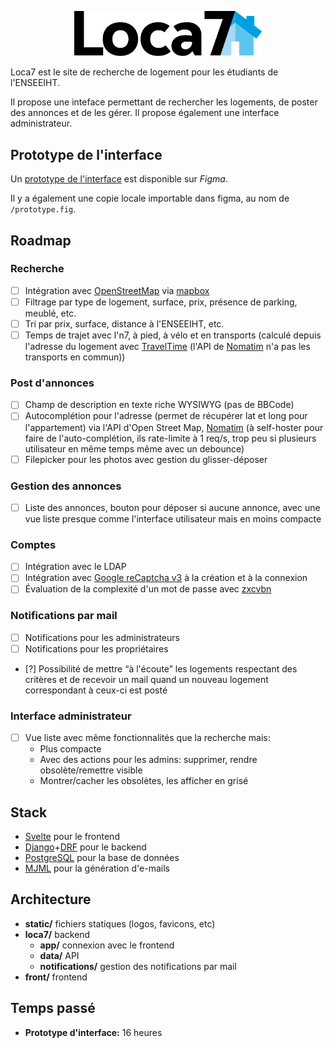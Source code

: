 <p align="center">
    <img width="300" src="static/loca7-wordmark.svg">
</p>

Loca7 est le site de recherche de logement pour les étudiants de l'ENSEEIHT.

Il propose une inteface permettant de rechercher les logements, de poster des annonces et de les gérer. Il propose également une interface administrateur.

## Prototype de l'interface

Un [prototype de l'interface](https://www.figma.com/file/Y6xMoifKInWIAGuGGdZp49/loca7?node-id=0%3A1&t=UtmI53RLcQkMtKkV-1) est disponible sur _Figma_.

Il y a également une copie locale importable dans figma, au nom de `/prototype.fig`.

## Roadmap

### Recherche

- [ ] Intégration avec [OpenStreetMap](https://www.openstreetmap.org) via [mapbox](https://labs.mapbox.com/mapping)
- [ ] Filtrage par type de logement, surface, prix, présence de parking, meublé, etc.
- [ ] Tri par prix, surface, distance à l'ENSEEIHT, etc.
- [ ] Temps de trajet avec l'n7, à pied, à vélo et en transports (calculé depuis l'adresse du logement avec [TravelTime](https://docs.traveltime.com/api/) (l'API de [Nomatim]() n'a pas les transports en commun))

### Post d'annonces

- [ ] Champ de description en texte riche WYSIWYG (pas de BBCode)
- [ ] Autocomplétion pour l'adresse (permet de récupérer lat et long pour l'appartement) via l'API d'Open Street Map, [Nomatim](https://nominatim.org/release-docs/develop/) 
      (à self-hoster pour faire de l'auto-complétion, ils rate-limite à 1 req/s, trop peu si plusieurs utilisateur en même temps même avec un debounce)
- [ ] Filepicker pour les photos avec gestion du glisser-déposer

### Gestion des annonces

- [ ] Liste des annonces, bouton pour déposer si aucune annonce, avec une vue liste presque comme l'interface utilisateur mais en moins compacte

### Comptes

- [ ] Intégration avec le LDAP
- [ ] Intégration avec [Google reCaptcha v3](https://developers.google.com/recaptcha/docs/v3) à la création et à la connexion
- [ ] Évaluation de la complexité d'un mot de passe avec [zxcvbn](https://github.com/dropbox/zxcvbn)

### Notifications par mail

- [ ] Notifications pour les administrateurs
- [ ] Notifications pour les propriétaires
- [?] Possibilité de mettre “à l'écoute” les logements respectant des critères et de recevoir un mail quand un nouveau logement correspondant à ceux-ci est posté

### Interface administrateur

- [ ] Vue liste avec même fonctionnalités que la recherche mais:
  - Plus compacte
  - Avec des actions pour les admins: supprimer, rendre obsolète/remettre visible
  - Montrer/cacher les obsolètes, les afficher en grisé


## Stack

- [Svelte](https://svelte.dev) pour le frontend
- [Django](https://djangoproject.com)+[DRF](https://django-rest-framework.org) pour le backend
- [PostgreSQL](https://postgresql.org) pour la base de données
- [MJML](https://mjml.io) pour la génération d'e-mails

## Architecture

- **static/** fichiers statiques (logos, favicons, etc)
- **loca7/** backend
    - **app/** connexion avec le frontend
    - **data/** API
    - **notifications/** gestion des notifications par mail
- **front/** frontend

## Temps passé

- **Prototype d'interface:** 16 heures
